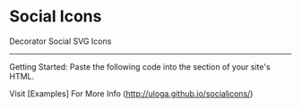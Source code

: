 # Social Icons
Decorator Social SVG Icons

---
Getting Started:
Paste the following code into the <head> section of your site's HTML.
  <link rel="stylesheet" href="http://uloga.github.io/socialicons/css/social-icons.css">
  
Visit [Examples] For More Info (http://uloga.github.io/socialicons/)

